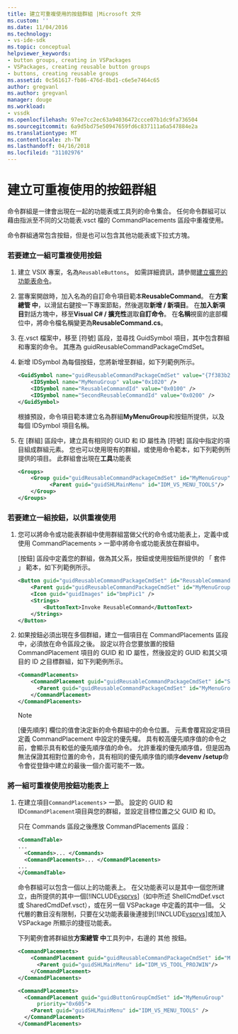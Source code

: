 ```yaml
---
title: 建立可重複使用的按鈕群組 |Microsoft 文件
ms.custom: ''
ms.date: 11/04/2016
ms.technology:
- vs-ide-sdk
ms.topic: conceptual
helpviewer_keywords:
- button groups, creating in VSPackages
- VSPackages, creating reusable button groups
- buttons, creating reusable groups
ms.assetid: 0c561617-fb86-476d-8bd1-c6e5e7464c65
author: gregvanl
ms.author: gregvanl
manager: douge
ms.workload:
- vssdk
ms.openlocfilehash: 97ee7cc2ec63a94036472ccce07b1dc9fa736504
ms.sourcegitcommit: 6a9d5bd75e50947659fd6c837111a6a547884e2a
ms.translationtype: MT
ms.contentlocale: zh-TW
ms.lasthandoff: 04/16/2018
ms.locfileid: "31102976"
---
```

# <a name="creating-reusable-groups-of-buttons"></a>建立可重複使用的按鈕群組
命令群組是一律會出現在一起的功能表或工具列的命令集合。 任何命令群組可以藉由指派至不同的父功能表.vsct 檔的 CommandPlacements 區段中重複使用。  
  
 命令群組通常包含按鈕，但是也可以包含其他功能表或下拉式方塊。  
  
### <a name="to-create-a-reusable-group-of-buttons"></a>若要建立一組可重複使用按鈕  
  
1.  建立 VSIX 專案，名為`ReusableButtons`。 如需詳細資訊，請參閱[建立擴充的功能表命令](../extensibility/creating-an-extension-with-a-menu-command.md)。  
  
2.  當專案開啟時，加入名為的自訂命令項目範本**ReusableCommand**。 在**方案總管 中**，以滑鼠右鍵按一下專案節點，然後選取**新增 / 新項目**。 在**加入新項目**對話方塊中，移至**Visual C# / 擴充性**選取**自訂命令**。 在**名稱**視窗的底部欄位中，將命令檔名稱變更為**ReusableCommand.cs**。  
  
3.  在.vsct 檔案中，移至 [符號] 區段，並尋找 GuidSymbol 項目，其中包含群組和專案的命令。 其應為 guidReusableCommandPackageCmdSet。  
  
4.  新增 IDSymbol 為每個按鈕，您將新增至群組，如下列範例所示。  
  
    ```xml  
    <GuidSymbol name="guidReusableCommandPackageCmdSet" value="{7f383b2a-c6b9-4c1d-b4b8-a26dc5b60ca1}">  
        <IDSymbol name="MyMenuGroup" value="0x1020" />  
        <IDSymbol name="ReusableCommandId" value="0x0100" />  
        <IDSymbol name="SecondReusableCommandId" value="0x0200" />  
    </GuidSymbol>  
    ```  
  
     根據預設，命令項目範本建立名為群組**MyMenuGroup**和按鈕所提供，以及每個 IDSymbol 項目名稱。  
  
5.  在 [群組] 區段中，建立具有相同的 GUID 和 ID 屬性為 [符號] 區段中指定的項目組成群組元素。 您也可以使用現有的群組，或使用命令範本，如下列範例所提供的項目。 此群組會出現在**工具**功能表  
  
    ```xml  
    <Groups>  
        <Group guid="guidReusableCommandPackageCmdSet" id="MyMenuGroup" priority="0x0600">  
              <Parent guid="guidSHLMainMenu" id="IDM_VS_MENU_TOOLS"/>  
        </Group>  
    </Groups>  
    ```  
  
### <a name="to-create-a-group-of-buttons-for-reuse"></a>若要建立一組按鈕，以供重複使用  
  
1.  您可以將命令或功能表群組中使用群組當做父代的命令或功能表上，定義中或使用 CommandPlacements > 一節中將命令或功能表放在群組中。  
  
     [按鈕] 區段中定義您的群組，做為其父系，按鈕或使用按鈕所提供的 「 套件 」 範本，如下列範例所示。  
  
    ```xml  
    <Button guid="guidReusableCommandPackageCmdSet" id="ReusableCommandId" priority="0x0100" type="Button">  
        <Parent guid="guidReusableCommandPackageCmdSet" id="MyMenuGroup" />  
        <Icon guid="guidImages" id="bmpPic1" />  
        <Strings>  
            <ButtonText>Invoke ReusableCommand</ButtonText>  
        </Strings>  
    </Button>  
    ```  
  
2.  如果按鈕必須出現在多個群組，建立一個項目在 CommandPlacements 區段中，必須放在命令區段之後。 設定以符合您要放置的按鈕 CommandPlacement 項目的 GUID 和 ID 屬性，然後設定的 GUID 和其父項目的 ID 之目標群組，如下列範例所示。  
  
    ```xml  
    <CommandPlacements>  
        <CommandPlacement guid="guidReusableCommandPackageCmdSet" id="SecondReusableCommandId" priority="0x105">  
          <Parent guid="guidReusableCommandPackageCmdSet" id="MyMenuGroup" />  
        </CommandPlacement>  
    </CommandPlacements>  
    ```  
  
    > [!NOTE]
    >  [優先順序] 欄位的值會決定新的命令群組中的命令位置。 元素會覆寫設定項目定義 CommandPlacement 中設定的優先權。 具有較高優先順序值的命令之前，會顯示具有較低的優先順序值的命令。 允許重複的優先順序值，但是因為無法保證其相對位置的命令，具有相同的優先順序值的順序**devenv /setup**命令會從登錄中建立的最後一個介面可能不一致。  
  
### <a name="to-put-a-reusable-group-of-buttons-on-a-menu"></a>將一組可重複使用按鈕功能表上  
  
1.  在建立項目`CommandPlacements`> 一節。 設定的 GUID 和 ID`CommandPlacement`項目與您的群組，並設定目標位置之父 GUID 和 ID。  
  
     只在 Commands 區段之後應放 CommandPlacements 區段：  
  
    ```xml  
    <CommandTable>  
    ...  
      <Commands>... </Commands>  
      <CommandPlacements>... </CommandPlacements>  
    ...   
    </CommandTable>  
    ```  
  
     命令群組可以包含一個以上的功能表上。 在父功能表可以是其中一個您所建立，由所提供的其中一個[!INCLUDE[vsprvs](../code-quality/includes/vsprvs_md.md)]（如中所述 ShellCmdDef.vsct 或 SharedCmdDef.vsct），或在另一個 VSPackage 中定義的其中一個。 父代層的數目沒有限制，只要在父功能表最後連接到[!INCLUDE[vsprvs](../code-quality/includes/vsprvs_md.md)]或加入 VSPackage 所顯示的捷徑功能表。  
  
     下列範例會將群組放**方案總管 中**工具列中，右邊的 其他 按鈕。  
  
    ```xml  
    <CommandPlacements>  
        <CommandPlacement guid="guidReusableCommandPackageCmdSet" id="MyMenuGroup" priority="0xF00">  
          <Parent guid="guidSHLMainMenu" id="IDM_VS_TOOL_PROJWIN"/>  
        </CommandPlacement>  
    </CommandPlacements>  
    ```  
  
    ```xml  
    <CommandPlacements>  
      <CommandPlacement guid="guidButtonGroupCmdSet" id="MyMenuGroup"   
          priority="0x605">  
        <Parent guid="guidSHLMainMenu" id="IDM_VS_MENU_TOOLS" />  
      </CommandPlacement>  
    </CommandPlacements>  
  
    ```

